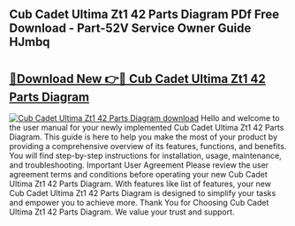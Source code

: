 ## Cub Cadet Ultima Zt1 42 Parts Diagram PDf Free Download - Part-52V Service Owner Guide HJmbq

# <h2><a href="http://dftkm2.blite.top/?on=Cub+Cadet+Ultima+Zt1+42+Parts+Diagram">🔗Download New 👉🔴 Cub Cadet Ultima Zt1 42 Parts Diagram</a></h2>

[![Cub Cadet Ultima Zt1 42 Parts Diagram download](https://i.imgur.com/lujVjoI.png)](http://dftkm2.blite.top/?on=Cub+Cadet+Ultima+Zt1+42+Parts+Diagram)
Hello and welcome to the user manual for your newly implemented Cub Cadet Ultima Zt1 42 Parts Diagram. This guide is here to help you make the most of your product by providing a comprehensive overview of its features, functions, and benefits. You will find step-by-step instructions for installation, usage, maintenance, and troubleshooting. Important User Agreement Please review the user agreement terms and conditions before operating your new Cub Cadet Ultima Zt1 42 Parts Diagram. With features like list of features, your new Cub Cadet Ultima Zt1 42 Parts Diagram is designed to simplify your tasks and empower you to achieve more. Thank You for Choosing Cub Cadet Ultima Zt1 42 Parts Diagram. We value your trust and support.
